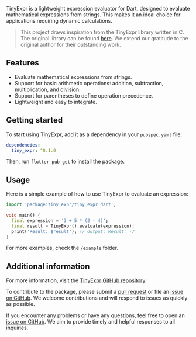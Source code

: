 TinyExpr is a lightweight expression evaluator for Dart, designed to evaluate mathematical expressions from strings. This makes it an ideal choice for applications requiring dynamic calculations.

> This project draws inspiration from the TinyExpr library written in C. The original library can be found [here](https://github.com/codeplea/tinyexpr). We extend our gratitude to the original author for their outstanding work.

## Features

- Evaluate mathematical expressions from strings.
- Support for basic arithmetic operations: addition, subtraction, multiplication, and division.
- Support for parentheses to define operation precedence.
- Lightweight and easy to integrate.

## Getting started

To start using TinyExpr, add it as a dependency in your `pubspec.yaml` file:

```yaml
dependencies:
  tiny_expr: ^0.1.0
```

Then, run `flutter pub get` to install the package.

## Usage

Here is a simple example of how to use TinyExpr to evaluate an expression:

```dart
import 'package:tiny_expr/tiny_expr.dart';

void main() {
  final expression = '3 + 5 * (2 - 4)';
  final result = TinyExpr().evaluate(expression);
  print('Result: $result'); // Output: Result: -7
}
```

For more examples, check the `/example` folder.

## Additional information

For more information, visit the [TinyExpr GitHub repository](https://github.com/shivanuj13/tiny_expr).

To contribute to the package, please submit a [pull request](https://github.com/shivanuj13/tiny_expr/pulls) or file an [issue on GitHub](https://github.com/shivanuj13/tiny_expr/issues). We welcome contributions and will respond to issues as quickly as possible.

If you encounter any problems or have any questions, feel free to open an [issue on GitHub](https://github.com/shivanuj13/tiny_expr/issues). We aim to provide timely and helpful responses to all inquiries.
